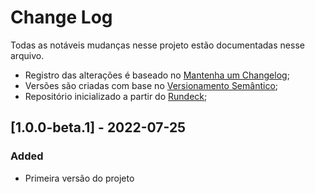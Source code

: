 # Change Log

Todas as notáveis mudanças nesse projeto estão documentadas nesse arquivo.

- Registro das alterações é baseado no [Mantenha um Changelog](https://keepachangelog.com/pt-BR/1.0.0/);
- Versões são criadas com base no [Versionamento Semântico](https://semver.org/lang/pt-BR/);
- Repositório inicializado a partir do [Rundeck](http://rundeck.hub.picpay.internal/menu/home);

## [1.0.0-beta.1] - 2022-07-25

### Added

- Primeira versão do projeto
